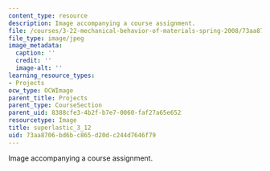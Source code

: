```yaml
---
content_type: resource
description: Image accompanying a course assignment.
file: /courses/3-22-mechanical-behavior-of-materials-spring-2008/73aa8706bd6bc865d20dc244d7646f79_superlastic_3_12.jpg
file_type: image/jpeg
image_metadata:
  caption: ''
  credit: ''
  image-alt: ''
learning_resource_types:
- Projects
ocw_type: OCWImage
parent_title: Projects
parent_type: CourseSection
parent_uid: 8388cfe3-4b2f-b7e7-0060-faf27a65e652
resourcetype: Image
title: superlastic_3_12
uid: 73aa8706-bd6b-c865-d20d-c244d7646f79
---
```

Image accompanying a course assignment.

